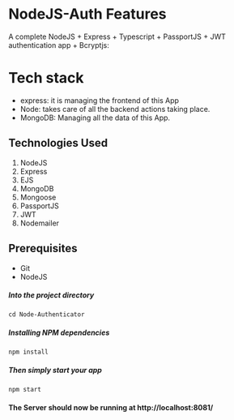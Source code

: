 # NodeJS-Auth Features
A complete NodeJS + Express + Typescript + PassportJS + JWT authentication app + Bcryptjs:

# Tech stack
- express: it is managing the frontend of this App
- Node: takes care of all the backend actions taking place.
- MongoDB: Managing all the data of this App.

## Technologies Used
1.  NodeJS
2.  Express
3.  EJS
4.  MongoDB
5.  Mongoose
6.  PassportJS
7.  JWT
8.  Nodemailer

## Prerequisites
- Git
- NodeJS

##### Into the project directory

`cd Node-Authenticator`

##### Installing NPM dependencies

`npm install`

##### Then simply start your app

`npm start`

#### The Server should now be running at http://localhost:8081/